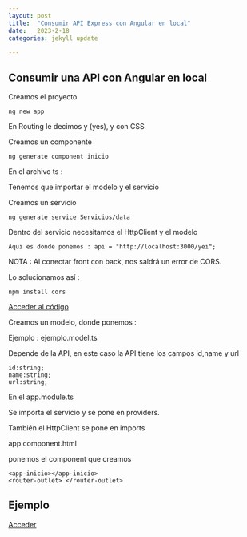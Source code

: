 ```yaml
---
layout: post
title:  "Consumir API Express con Angular en local"
date:   2023-2-18
categories: jekyll update

---
```



## Consumir una API con Angular en local

Creamos el proyecto 

~~~~
ng new app
~~~~

En Routing le decimos y (yes), y con CSS

Creamos un componente

~~~~
ng generate component inicio
~~~~

En el archivo ts :

Tenemos que importar el modelo y el servicio


Creamos un servicio

~~~~
ng generate service Servicios/data
~~~~

Dentro del servicio necesitamos el HttpClient y el modelo
~~~~
Aqui es donde ponemos : api = "http://localhost:3000/yei";
~~~~

NOTA : Al conectar front con back, nos saldrá un error de CORS.

Lo solucionamos así :
~~~~
npm install cors
~~~~

<a href="https://github.com/TripleYei/angular_express/blob/main/web.js"> Acceder al código </a>





Creamos un modelo, donde ponemos :

Ejemplo : ejemplo.model.ts

Depende de la API, en este caso la API tiene los campos id,name y url
~~~~
id:string;
name:string;
url:string;
~~~~

En el app.module.ts 

Se importa el servicio y se pone en providers.

También el HttpClient se pone en imports


app.component.html

ponemos el component que creamos

~~~~
<app-inicio></app-inicio>
<router-outlet> </router-outlet>
~~~~


## Ejemplo

<a href="https://github.com/TripleYei/angular_express"> Acceder</a>

